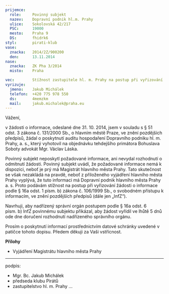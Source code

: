 ```yaml
---
prijemce: 
  role:     Povinný subjekt
  nazev:    Dopravní podnik hl.m. Prahy
  ulice:    Sokolovská 42/217
  PSC:      19000
  mesto:    Praha 9
  DS:       fhidrk6
styl:       pirati-klub
vase:
  znacka:   2014/2Z/900200
  den:      13.11.2014
nase:
  znacka:   ZK Pha 3/2014
  misto:    Praha

vec:        Stížnost zastupitele hl. m. Prahy na postup při vyřizování žádosti o informace
vyrizuje:   
  jmeno:    Jakub Michálek
  telefon:  +420 775 978 550
  ds:       4memzkm
  mail:     jakub.michalek@praha.eu
---
```


Vážení,

v žádosti o informace, odeslané dne 31. 10. 2014, jsem v souladu s § 51 odst. 3 zákona č. 131/2000 Sb., o hlavním městě Praze, ve znění pozdějších předpisů, žádal o poskytnutí auditu hospodaření Dopravního podniku hl. m. Prahy, a. s., který vyhotovil na objednávku tehdejšího primátora Bohuslava Soboty advokát Mgr. Václav Láska.

Povinný subjekt neposkytl požadované informace, ani nevydal rozhodnutí o odmítnutí žádosti. Povinný subjekt uvádí, že požadované informace nemá k dispozici, neboť je prý má Magistrát hlavního města Prahy. Tato skutečnost se však nezakládá na pravdě, neboť z přiloženého vyjádření hlavního města Prahy vyplývá, že tuto informaci má Dopravní podnik hlavního města Prahy a. s. Proto podávám stížnost na postup při vyřizování žádosti o informace podle § 16a odst. 1 písm. b) zákona č. 106/1999 Sb., o svobodném přístupu k informacím, ve znění pozdějších předpisů (dále jen „InfZ“).

Navrhuji, aby nadřízený správní orgán postupem podle § 16a odst. 6 písm. b) InfZ
povinnému subjektu přikázal, aby žádost vyřídil ve lhůtě 5 dnů ode dne doručení rozhodnutí nadřízeného správního orgánu.

Prosím o poskytnutí informací prostřednictvím datové schránky uvedené v patičce tohoto dopisu. Předem děkuji za Vaši vstřícnost.

**Přílohy**

* Vyjádření Magistrátu hlavního města Prahy

---
podpis: 
  - Mgr. Bc. Jakub Michálek
  - předseda klubu Pirátů
  - zastupitelstvo hl. m. Prahy
...
